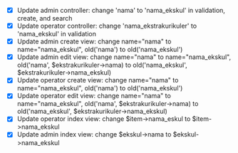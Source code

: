 - [x] Update admin controller: change 'nama' to 'nama_ekskul' in validation, create, and search
- [x] Update operator controller: change 'nama_ekstrakurikuler' to 'nama_ekskul' in validation
- [x] Update admin create view: change name="nama" to name="nama_ekskul", old('nama') to old('nama_ekskul')
- [x] Update admin edit view: change name="nama" to name="nama_ekskul", old('nama', $ekstrakurikuler->nama) to old('nama_ekskul', $ekstrakurikuler->nama_ekskul)
- [x] Update operator create view: change name="nama" to name="nama_ekskul", old('nama') to old('nama_ekskul')
- [x] Update operator edit view: change name="nama" to name="nama_ekskul", old('nama', $ekstrakurikuler->nama) to old('nama_ekskul', $ekstrakurikuler->nama_ekskul)
- [x] Update operator index view: change $item->nama_eskul to $item->nama_ekskul
- [x] Update admin index view: change $ekskul->nama to $ekskul->nama_ekskul
